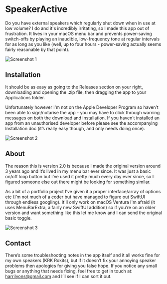 # SpeakerActive

Do you have external speakers which regularly shut down when in use at low volume? I do and it's incredibly irritating, so I made this app out of frustration. It lives in your macOS menu bar and prevents power-saving switch-offs by playing an inaudible, low-frequency tone at regular intervals for as long as you like (well, up to four hours - power-saving actually seems fairly reasonable by that point).

![Screenshot 1](https://i.imgur.com/HHl6jza.png)

## Installation

It should be as easy as going to the Releases section on your right, downloading and opening the .zip file, then dragging the app to your Applications folder.

Unfortunately however I'm not on the Apple Developer Program so haven’t been able to sign/notarise the app - you may have to click through warning messages on both the download and installation. If you haven’t installed an app from an unauthorised developer before please see the accompanying Installation doc (it’s really easy though, and only needs doing once).

![Screenshot 2](https://i.imgur.com/9tr6p2V.png)

## About

The reason this is version 2.0 is because I made the original version around 3 years ago and it’s lived in my menu bar ever since. It was just a basic on/off loop button but I’ve used it pretty much every day ever since, so I figured someone else out there might be looking for something similar.

As a bit of a portfolio project I’ve given it a proper interface/array of options etc (I’m not much of a coder but have managed to figure out SwiftUI through endless googling). It'll only work on macOS Ventura I'm afraid (it uses MenuBarExtra, a fairly new SwiftUI addition) so if you’re on an older version and want something like this let me know and I can send the original basic toggle.

![Screenshot 3](https://i.imgur.com/AzQgyiY.png)

## Contact

There’s some troubleshooting notes in the app itself and it all works fine for my own speakers (KRK Rokits), but if it doesn’t fix your annoying speaker problems then apologies for giving you false hope. If you notice any small bugs or anything that needs fixing, feel free to get in touch at: <harrilyons@gmail.com> and I’ll see if I can sort it out.



